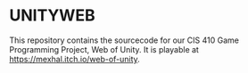 # UNITYWEB

This repository contains the sourcecode for our CIS 410 Game Programming Project, Web of Unity. It is playable at https://mexhal.itch.io/web-of-unity.
